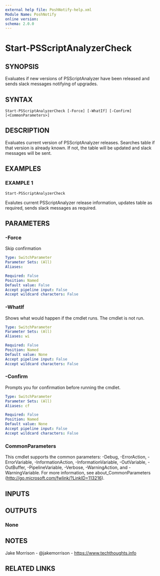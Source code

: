 ```yaml
---
external help file: PoshNotify-help.xml
Module Name: PoshNotify
online version:
schema: 2.0.0
---
```


# Start-PSScriptAnalyzerCheck

## SYNOPSIS
Evaluates if new versions of PSScriptAnalyzer have been released and sends slack messages notifying of upgrades.

## SYNTAX

```
Start-PSScriptAnalyzerCheck [-Force] [-WhatIf] [-Confirm] [<CommonParameters>]
```

## DESCRIPTION
Evaluates current version of PSScriptAnalyzer releases.
Searches table if that version is already known.
If not, the table will be updated and slack messages will be sent.

## EXAMPLES

### EXAMPLE 1
```
Start-PSScriptAnalyzerCheck
```

Evalutes current PSScriptAnalyzer release information, updates table as required, sends slack messages as required.

## PARAMETERS

### -Force
Skip confirmation

```yaml
Type: SwitchParameter
Parameter Sets: (All)
Aliases:

Required: False
Position: Named
Default value: False
Accept pipeline input: False
Accept wildcard characters: False
```

### -WhatIf
Shows what would happen if the cmdlet runs.
The cmdlet is not run.

```yaml
Type: SwitchParameter
Parameter Sets: (All)
Aliases: wi

Required: False
Position: Named
Default value: None
Accept pipeline input: False
Accept wildcard characters: False
```

### -Confirm
Prompts you for confirmation before running the cmdlet.

```yaml
Type: SwitchParameter
Parameter Sets: (All)
Aliases: cf

Required: False
Position: Named
Default value: None
Accept pipeline input: False
Accept wildcard characters: False
```

### CommonParameters
This cmdlet supports the common parameters: -Debug, -ErrorAction, -ErrorVariable, -InformationAction, -InformationVariable, -OutVariable, -OutBuffer, -PipelineVariable, -Verbose, -WarningAction, and -WarningVariable.
For more information, see about_CommonParameters (http://go.microsoft.com/fwlink/?LinkID=113216).

## INPUTS

## OUTPUTS

### None
## NOTES
Jake Morrison - @jakemorrison - https://www.techthoughts.info

## RELATED LINKS
